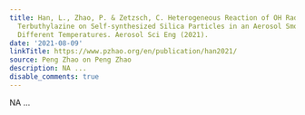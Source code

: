 ```yaml
---
title: Han, L., Zhao, P. & Zetzsch, C. Heterogeneous Reaction of OH Radicals with
  Terbuthylazine on Self-synthesized Silica Particles in an Aerosol Smog Chamber at
  Different Temperatures. Aerosol Sci Eng (2021).
date: '2021-08-09'
linkTitle: https://www.pzhao.org/en/publication/han2021/
source: Peng Zhao on Peng Zhao
description: NA ...
disable_comments: true
---
```

NA ...